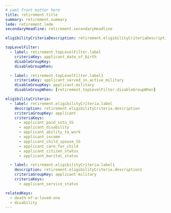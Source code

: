 ```yaml
---
# yaml front matter here
title: retirement.title
summary: retirement.summary
lede: retirement.lede
secondaryHeadline: retirement.secondaryHeadline

eligibilityCriteriaDescription: retirement.eligibilityCriteriaDescription

topLevelFilter:
  - label: retirement.topLevelFilter.label
    criteriaKey: applicant_date_of_birth
    disableGroupKey:
    disableGroupWhen:

  - label: retirement.topLevelFilter.label1
    criteriaKey: applicant_served_in_active_military
    disableGroupKey: applicant-military
    disableGroupWhen: [retirement.topLevelFilter.disableGroupWhen]

eligibilityCriteria:
  - label: retirement.eligibilityCriteria.label
    description: retirement.eligibilityCriteria.description
    criteriaGroupKey: applicant
    criteriaKeys:
      - applicant_paid_into_SS
      - applicant_disability
      - applicant_ability_to_work
      - applicant_income
      - applicant_child_spouse_SS
      - applicant_care_for_child
      - applicant_citizen_status
      - applicant_marital_status

  - label: retirement.eligibilityCriteria.label1
    description: retirement.eligibilityCriteria.description1
    criteriaGroupKey: applicant-military
    criteriaKeys:
      - applicant_service_status

relatedKeys:
  - death-of-a-loved-one
  - disability
---
```

